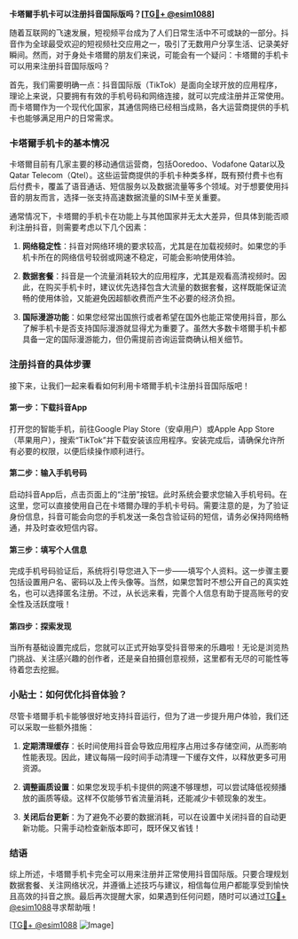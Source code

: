 **卡塔爾手机卡可以注册抖音国际版吗？[[TG💪+ @esim1088](https://t.me/s/esim1088)]**

随着互联网的飞速发展，短视频平台成为了人们日常生活中不可或缺的一部分。抖音作为全球最受欢迎的短视频社交应用之一，吸引了无数用户分享生活、记录美好瞬间。然而，对于身处卡塔爾的朋友们来说，可能会有一个疑问：卡塔爾的手机卡可以用来注册抖音国际版吗？

首先，我们需要明确一点：抖音国际版（TikTok）是面向全球开放的应用程序，理论上来说，只要拥有有效的手机号码和网络连接，就可以完成注册并正常使用。而卡塔爾作为一个现代化国家，其通信网络已经相当成熟，各大运营商提供的手机卡也能够满足用户的日常需求。

### 卡塔爾手机卡的基本情况

卡塔爾目前有几家主要的移动通信运营商，包括Ooredoo、Vodafone Qatar以及Qatar Telecom（Qtel）。这些运营商提供的手机卡种类多样，既有预付费卡也有后付费卡，覆盖了语音通话、短信服务以及数据流量等多个领域。对于想要使用抖音的朋友而言，选择一张支持高速数据流量的SIM卡至关重要。

通常情况下，卡塔爾的手机卡在功能上与其他国家并无太大差异，但具体到能否顺利注册抖音，则需要考虑以下几个因素：

1. **网络稳定性**：抖音对网络环境的要求较高，尤其是在加载视频时。如果您的手机卡所在的网络信号较弱或网速不稳定，可能会影响使用体验。
   
2. **数据套餐**：抖音是一个流量消耗较大的应用程序，尤其是观看高清视频时。因此，在购买手机卡时，建议优先选择包含大流量的数据套餐，这样既能保证流畅的使用体验，又能避免因超额收费而产生不必要的经济负担。

3. **国际漫游功能**：如果您经常出国旅行或者希望在国外也能正常使用抖音，那么了解手机卡是否支持国际漫游就显得尤为重要了。虽然大多数卡塔爾手机卡都具备一定的国际漫游能力，但仍需提前咨询运营商确认相关细节。

### 注册抖音的具体步骤

接下来，让我们一起来看看如何利用卡塔爾手机卡注册抖音国际版吧！

#### 第一步：下载抖音App
打开您的智能手机，前往Google Play Store（安卓用户）或Apple App Store（苹果用户），搜索“TikTok”并下载安装该应用程序。安装完成后，请确保允许所有必要的权限，以便后续操作顺利进行。

#### 第二步：输入手机号码
启动抖音App后，点击页面上的“注册”按钮。此时系统会要求您输入手机号码。在这里，您可以直接使用自己在卡塔爾办理的手机卡号码。需要注意的是，为了验证身份信息，抖音可能会向您的手机发送一条包含验证码的短信，请务必保持网络畅通，并及时查收短信内容。

#### 第三步：填写个人信息
完成手机号码验证后，系统将引导您进入下一步——填写个人资料。这一步骤主要包括设置用户名、密码以及上传头像等。当然，如果您暂时不想公开自己的真实姓名，也可以选择匿名注册。不过，从长远来看，完善个人信息有助于提高账号的安全性及活跃度哦！

#### 第四步：探索发现
当所有基础设置完成后，您就可以正式开始享受抖音带来的乐趣啦！无论是浏览热门挑战、关注感兴趣的创作者，还是亲自拍摄创意视频，这里都有无尽的可能性等待着您去挖掘。

### 小贴士：如何优化抖音体验？

尽管卡塔爾手机卡能够很好地支持抖音运行，但为了进一步提升用户体验，我们还可以采取一些额外措施：

1. **定期清理缓存**：长时间使用抖音会导致应用程序占用过多存储空间，从而影响性能表现。因此，建议每隔一段时间手动清理一下缓存文件，以释放更多可用资源。
   
2. **调整画质设置**：如果您发现手机卡提供的网速不够理想，可以尝试降低视频播放的画质等级。这样不仅能够节省流量消耗，还能减少卡顿现象的发生。
   
3. **关闭后台更新**：为了避免不必要的数据消耗，可以在设置中关闭抖音的自动更新功能。只需手动检查新版本即可，既环保又省钱！

### 结语

综上所述，卡塔爾手机卡完全可以用来注册并正常使用抖音国际版。只要合理规划数据套餐、关注网络状况，并遵循上述技巧与建议，相信每位用户都能享受到愉快且高效的抖音之旅。最后再次提醒大家，如果遇到任何问题，随时可以通过[TG💪+ @esim1088](https://t.me/s/esim1088)寻求帮助哦！

[[TG💪+ @esim1088](https://t.me/s/esim1088) ![Image](https://i.postimg.cc/4NQfJmqS/Snipaste-2025-05-13-00-14-12.png)]